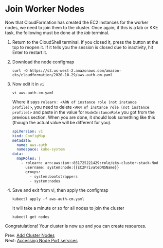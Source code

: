 # Join Worker Nodes

Now that CloudFormation has created the EC2 instances for the worker nodes, we need to join them to the cluster. Once again, if this is a lab or KKE task, the following must be done at the *lab* terminal.

1. Return to the CloudShell terminal. If you closed it, press the button at the top to reopen it. If it tells you the session is closed due to inactivity, hit Enter to restart it.
1. Download the node configmap

    ```
    curl -O https://s3.us-west-2.amazonaws.com/amazon-eks/cloudformation/2020-10-29/aws-auth-cm.yaml
    ```

1. Now edit it in `vi`

    ```
    vi aws-auth-cm.yaml
    ```

    Where it says `rolearn: <ARN of instance role (not instance profile)>`, you need to delete `<ARN of instance role (not instance profile)>` and paste in the value for `NodeInstanceRole` you got from the previous section. When you are done, it should look something like this (though the actual value will be different for you).

    ```yaml
    apiVersion: v1
    kind: ConfigMap
    metadata:
      name: aws-auth
      namespace: kube-system
    data:
      mapRoles: |
        - rolearn: arn:aws:iam::851725221429:role/eks-cluster-stack-NodeInstanceRole-8OYkncRSa4gA
          username: system:node:{{EC2PrivateDNSName}}
          groups:
            - system:bootstrappers
            - system:nodes
    ```

1. Save and exit from vi, then apply the configmap

    ```
    kubectl apply -f aws-auth-cm.yaml
    ```

    It will take a minute or so for all nodes to join the cluster

    ```
    kubectl get nodes
    ```

Congratulations! Your cluster is now up and you can create resources.

Prev: [Add Cluster Nodes](./06-nodes.md)<br/>
Next: [Accessing Node Port services](./08-node-port.md)
